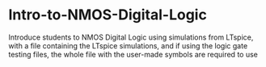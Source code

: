 # Intro-to-NMOS-Digital-Logic
Introduce students to NMOS Digital Logic using simulations from LTspice, with a file containing the LTspice simulations, and if using the logic gate testing files, the whole file with the user-made symbols
are required to use
